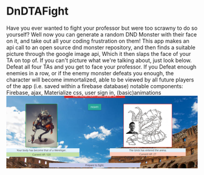 # DnDTAFight
Have you ever wanted to fight your professor but were too scrawny to do so yourself? 
Well now you can generate a random DND Monster with their face on it, and take out all your coding frustration on them!
This app makes an api call to an open source dnd monster repository, and then finds a suitable picture through the google image api,
Which it then slaps the face of your TA on top of. If you can't picture what we're talking about, just look below. Defeat all four TAs and you get to  face your professor. If you Defeat enough enemies in a row, or if the enemy monster defeats you enough, the character will become immortalized, able to be viewed by all future players of the app (i.e. saved within a firebase database)
notable components: Firebase, ajax, Materialize css, user sign in, (basic)animations 
![arena example](/assets/images/arena_example_1.png)